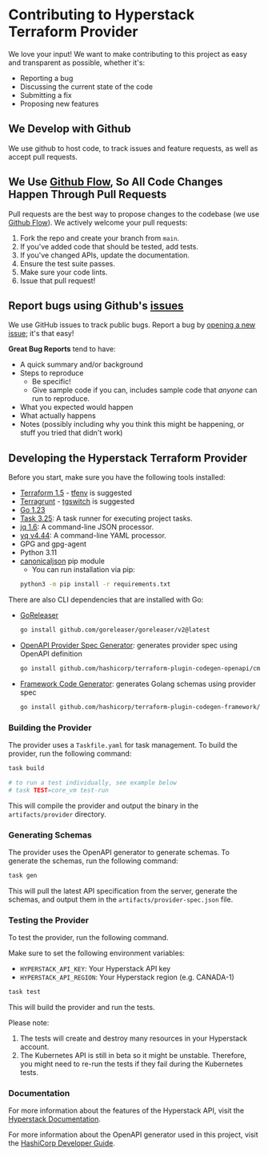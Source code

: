 # Contributing to Hyperstack Terraform Provider

We love your input! We want to make contributing to this project as easy and transparent as possible, whether it's:

- Reporting a bug
- Discussing the current state of the code
- Submitting a fix
- Proposing new features

## We Develop with Github

We use github to host code, to track issues and feature requests, as well as accept pull requests.

## We Use [Github Flow](https://guides.github.com/introduction/flow/index.html), So All Code Changes Happen Through Pull Requests

Pull requests are the best way to propose changes to the codebase (we use [Github Flow](https://guides.github.com/introduction/flow/index.html)). We actively welcome your pull requests:

1. Fork the repo and create your branch from `main`.
2. If you've added code that should be tested, add tests.
3. If you've changed APIs, update the documentation.
4. Ensure the test suite passes.
5. Make sure your code lints.
6. Issue that pull request!

## Report bugs using Github's [issues](https://github.com/NexGenCloud/terraform-provider-hyperstack/issues)

We use GitHub issues to track public bugs. Report a bug by [opening a new issue](); it's that easy!

**Great Bug Reports** tend to have:

- A quick summary and/or background
- Steps to reproduce
  - Be specific!
  - Give sample code if you can, includes sample code that _anyone_ can run to reproduce.
- What you expected would happen
- What actually happens
- Notes (possibly including why you think this might be happening, or stuff you tried that didn't work)

## Developing the Hyperstack Terraform Provider

Before you start, make sure you have the following tools installed:

- [Terraform 1.5](https://developer.hashicorp.com/terraform/install) - [tfenv](https://github.com/tfutils/tfenv) is suggested
- [Terragrunt](https://terragrunt.gruntwork.io/) - [tgswitch](https://tgswitch.warrensbox.com/) is suggested
- [Go 1.23](https://golang.org/dl/)
- [Task 3.25](https://taskfile.dev/installation/): A task runner for executing project tasks.
- [jq 1.6](https://jqlang.github.io/jq/download/): A command-line JSON processor.
- [yq v4.44](https://github.com/mikefarah/yq/): A command-line YAML processor.
- GPG and gpg-agent
- Python 3.11
- [canonicaljson](https://pypi.org/project/canonicaljson/) pip module
  - You can run installation via pip:
  ```bash
  python3 -m pip install -r requirements.txt
  ```

There are also CLI dependencies that are installed with Go:

- [GoReleaser](https://goreleaser.com/)
  ```bash
  go install github.com/goreleaser/goreleaser/v2@latest
  ```
- [OpenAPI Provider Spec Generator](https://developer.hashicorp.com/terraform/plugin/code-generation/openapi-generator): generates provider spec using OpenAPI definition
  ```bash
  go install github.com/hashicorp/terraform-plugin-codegen-openapi/cmd/tfplugingen-openapi@latest
  ```
- [Framework Code Generator](https://developer.hashicorp.com/terraform/plugin/code-generation/framework-generator): generates Golang schemas using provider spec
  ```bash
  go install github.com/hashicorp/terraform-plugin-codegen-framework/cmd/tfplugingen-framework@latest
  ```

### Building the Provider

The provider uses a `Taskfile.yaml` for task management. To build the provider, run the following command:

```bash
task build

# to run a test individually, see example below
# task TEST=core_vm test-run
```

This will compile the provider and output the binary in the `artifacts/provider` directory.

### Generating Schemas

The provider uses the OpenAPI generator to generate schemas. To generate the schemas, run the following command:

```bash
task gen
```

This will pull the latest API specification from the server, generate the schemas, and output them in the `artifacts/provider-spec.json` file.

### Testing the Provider

To test the provider, run the following command.

Make sure to set the following environment variables:

- `HYPERSTACK_API_KEY`: Your Hyperstack API key
- `HYPERSTACK_API_REGION`: Your Hyperstack region (e.g. CANADA-1)

```bash
task test
```

This will build the provider and run the tests.

Please note:

1. The tests will create and destroy many resources in your Hyperstack account.
2. The Kubernetes API is still in beta so it might be unstable. Therefore, you might need to re-run the tests if they fail during the Kubernetes tests.

### Documentation

For more information about the features of the Hyperstack API, visit the [Hyperstack Documentation](https://infrahub-doc.nexgencloud.com/docs/features/).

For more information about the OpenAPI generator used in this project, visit the [HashiCorp Developer Guide](https://developer.hashicorp.com/terraform/plugin/code-generation/openapi-generator).
